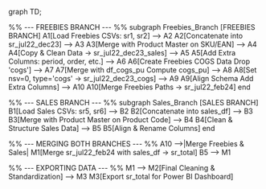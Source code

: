 graph TD;

%% --- FREEBIES BRANCH --- %%
subgraph Freebies_Branch [FREEBIES BRANCH]
    A1[Load Freebies CSVs: sr1, sr2] --> A2
    A2[Concatenate into sr_jul22_dec23] --> A3
    A3[Merge with Product Master on SKU/EAN] --> A4
    A4[Copy & Clean Data  → sr_jul22_dec23_sales] --> A5
    A5[Add Extra Columns: period, order, etc.] --> A6
    A6[Create Freebies COGS Data  Drop 'cogs'] --> A7
    A7[Merge with df_cogs_pu  Compute cogs_pu] --> A8
    A8[Set nsv=0, type='cogs'  → sr_jul22_dec23_cogs] --> A9
    A9[Align Schema  Add Extra Columns] --> A10
    A10[Merge Freebies Paths  → sr_jul22_feb24]
end

%% --- SALES BRANCH --- %%
subgraph Sales_Branch [SALES BRANCH]
    B1[Load Sales CSVs: sr5, sr6] --> B2
    B2[Concatenate into sales_df] --> B3
    B3[Merge with Product Master on Product Code] --> B4
    B4[Clean & Structure Sales Data] --> B5
    B5[Align & Rename Columns]
end

%% --- MERGING BOTH BRANCHES --- %%
A10 -->|Merge Freebies & Sales| M1[Merge sr_jul22_feb24 with sales_df  → sr_total]
B5 --> M1

%% --- EXPORTING DATA --- %%
M1 --> M2[Final Cleaning & Standardization] --> M3
M3[Export sr_total for Power BI Dashboard]
